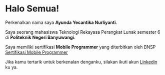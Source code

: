 # Halo Semua! 

Perkenalkan nama saya **Ayunda Yecantika Nurliyanti**.<br>

Saya seorang mahasiswa Teknologi Rekayasa Perangkat Lunak semester 6 di **Politeknik Negeri Banyuwangi**.<br>

Saya memiliki sertifikasi **Mobile Programmer** yang diterbitkan oleh BNSP [Sertifikasi Mobile Programmer](https://drive.google.com/drive/folders/1eV0Pv2QhmqE4aVnQq_CA_n_eMqPg_519?usp=sharing)<br>

Jika kamu tertarik untuk berkenalan denganku, silakan ikuti akun [Linkedin](https://www.linkedin.com/in/ayunda-yecantika/) ku ya.
